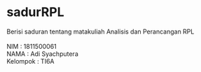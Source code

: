 # sadurRPL
Berisi saduran tentang matakuliah Analisis dan Perancangan RPL
<br><br>
NIM : 1811500061<br>
NAMA : Adi Syachputera<br>
Kelompok : TI6A<br>
